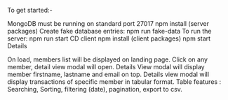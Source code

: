 To get started:-

MongoDB must be running on standard port 27017
npm install (server packages)
Create fake database entries: npm run fake-data
To run the server: npm run start
CD client
npm install (client packages)
npm start
Details

On load, members list will be displayed on landing page.
Click on any member, detail view modal will open.
Details View modal will display member firstname, lastname and email on top.
Details view modal will display transactions of specific member in tabular format.
Table features : Searching, Sorting, filtering (date), pagination, export to csv.